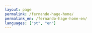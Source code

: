 ```yaml
---
layout: page
permalink: /fernando-hage-home/
permalink_en: /fernando-hage-home-en/
languages: ["pt", "en"]
---
```

